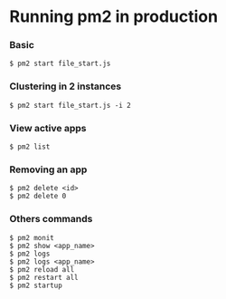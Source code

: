 # Running pm2 in production

### Basic

```console
$ pm2 start file_start.js
```
### Clustering in 2 instances

```console
$ pm2 start file_start.js -i 2
```
### View active apps

```console
$ pm2 list
```

### Removing an app

```console
$ pm2 delete <id>
$ pm2 delete 0
```

### Others commands

```console
$ pm2 monit
$ pm2 show <app_name>
$ pm2 logs
$ pm2 logs <app_name>
$ pm2 reload all
$ pm2 restart all
$ pm2 startup
```
